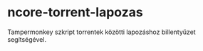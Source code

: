 # ncore-torrent-lapozas
Tampermonkey szkript torrentek közötti lapozáshoz billentyűzet segítségével.
